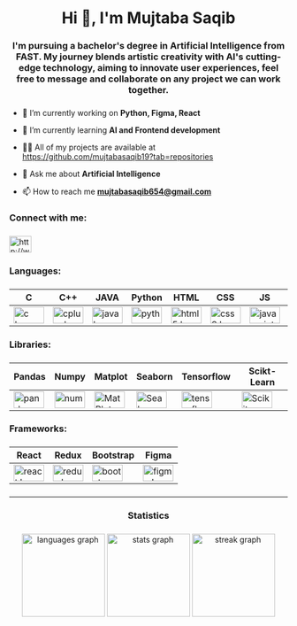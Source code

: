 <h1 align="center">Hi 👋, I'm Mujtaba Saqib</h1>

###

<h3 align="center">I'm pursuing a bachelor's degree in Artificial Intelligence from FAST. My journey blends artistic creativity with AI's cutting-edge technology, aiming to innovate user experiences, feel free to message and collaborate on any project we can work together.</h3>

###
 
- 🔭 I’m currently working on **Python, Figma, React**

- 🌱 I’m currently learning **AI and Frontend development**

- 👨‍💻 All of my projects are available at https://github.com/mujtabasaqib19?tab=repositories

- 💬 Ask me about **Artificial Intelligence**

- 📫 How to reach me **mujtabasaqib654@gmail.com**

###

<h3 align="left">Connect with me:</h3>

###

<p align="left">
<a href="https://linkedin.com/in/http://www.linkedin.com/in/mujtaba-saqib" target="blank"><img align="center" src="https://raw.githubusercontent.com/rahuldkjain/github-profile-readme-generator/master/src/images/icons/Social/linked-in-alt.svg" alt="http://www.linkedin.com/in/mujtaba-saqib" height="30" width="40" /></a>
</p>

###

<h3 align="left">Languages:</h3>

###

| C | C++ | JAVA | Python | HTML | CSS | JS | Firebase | Git |
|----------|----------|----------|----------|----------|----------|----------|----------|----------|
| <img src="https://cdn.jsdelivr.net/gh/devicons/devicon/icons/c/c-original.svg" width="55" height="30" alt="c logo"  /> | <img src="https://cdn.jsdelivr.net/gh/devicons/devicon/icons/cplusplus/cplusplus-original.svg" width="55" height="30" alt="cplusplus logo"  /> | <img src="https://cdn.jsdelivr.net/gh/devicons/devicon/icons/java/java-original.svg" width="55" height="30" alt="java logo"  /> |<img src="https://cdn.jsdelivr.net/gh/devicons/devicon/icons/python/python-original.svg" width="55" height="30" alt="python logo"  /> | <img src="https://cdn.jsdelivr.net/gh/devicons/devicon/icons/html5/html5-original.svg" width="55" height="30" alt="html5 logo"  /> | <img src="https://cdn.jsdelivr.net/gh/devicons/devicon/icons/css3/css3-original.svg" width="55" height="30" alt="css3 logo"  /> | <img src="https://cdn.jsdelivr.net/gh/devicons/devicon/icons/javascript/javascript-original.svg" width="55" height="30" alt="javascript logo"  /> | <img src="https://cdn.jsdelivr.net/gh/devicons/devicon/icons/firebase/firebase-plain.svg" width="55" height="30" alt="firebase logo"  /> | <img src="https://cdn.jsdelivr.net/gh/devicons/devicon/icons/git/git-original.svg" width="55" height="30" alt="git logo"  /> |

###

###

<h3 align="left">Libraries:</h3>

###

| Pandas | Numpy | Matplot | Seaborn | Tensorflow | Scikt-Learn |
|----------|----------|----------|----------|------------|------------|
| <img src="https://cdn.jsdelivr.net/gh/devicons/devicon/icons/pandas/pandas-original.svg" width="55" height="30" alt="pandas logo"  /> | <img src="https://cdn.jsdelivr.net/gh/devicons/devicon/icons/numpy/numpy-original.svg" width="55" height="30" alt="numpy logo"  /> | <img src="https://cdn.jsdelivr.net/gh/devicons/devicon@latest/icons/matplotlib/matplotlib-original.svg" width="55" height="30" alt="MatPlot logo"/> | <img src="https://seaborn.pydata.org/_images/logo-mark-lightbg.svg" width="55" height="30" alt="Seaborn logo"  /> | <img src="https://cdn.jsdelivr.net/gh/devicons/devicon/icons/tensorflow/tensorflow-original.svg" width="55" height="30" alt="tensorflow logo"  /> | <img src="https://cdn.jsdelivr.net/gh/devicons/devicon@latest/icons/scikitlearn/scikitlearn-original.svg" width="55" height="30" alt="Scikit-learn logo logo"  /> |

###

<h3 align="left">Frameworks:</h3>

###

| React | Redux | Bootstrap | Figma |
|----------|----------|----------|----------|
| <img src="https://cdn.jsdelivr.net/gh/devicons/devicon/icons/react/react-original.svg" width="55" height="30" alt="react logo"  /> | <img src="https://cdn.jsdelivr.net/gh/devicons/devicon/icons/redux/redux-original.svg" width="55" height="30" alt="redux logo"  /> | <img src="https://cdn.jsdelivr.net/gh/devicons/devicon/icons/bootstrap/bootstrap-original.svg" width="55" height="30" alt="bootstrap logo"  /> | <img src="https://cdn.jsdelivr.net/gh/devicons/devicon/icons/figma/figma-original.svg" width="55" height="30" alt="figma logo"  /> |

###

###

###

<hr>

###

<h3 align="center">Statistics</h3>

###

<div align="center">
  <img src="https://github-readme-stats.vercel.app/api/top-langs?username=mujtabasaqib19&locale=en&hide_title=false&layout=compact&card_width=320&langs_count=5&theme=dracula&hide_border=false&order=2" height="150" alt="languages graph"  />
  <img src="https://github-readme-stats.vercel.app/api?username=mujtabasaqib19&hide_title=false&hide_rank=false&show_icons=true&include_all_commits=true&count_private=true&disable_animations=false&theme=dracula&locale=en&hide_border=false&order=1" height="150" alt="stats graph"  />
  <img src="https://streak-stats.demolab.com?user=mujtabasaqib19&locale=en&mode=daily&theme=dracula&hide_border=false&border_radius=5&order=3" height="150" alt="streak graph"  />
</div>

###
